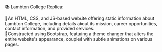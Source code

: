 📚 Lambton College Replica:

🌟An HTML, CSS, and JS-based website offering static information about Lambton College, including details about its mission, career opportunities, contact information, and provided services.<br>
🌟Constructed using Bootstrap, featuring a theme changer that alters the entire website's appearance, coupled with subtle animations on various pages.



